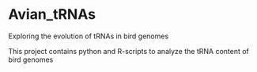 # Avian_tRNAs
Exploring the evolution of tRNAs in bird genomes

This project contains python and R-scripts to analyze the tRNA content of bird genomes
